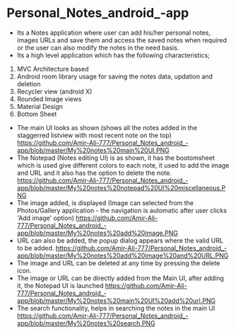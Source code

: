 # Personal_Notes_android_-app
* Its a Notes application where user can add his/her personal notes, images URLs and save them and access the saved notes when required or the user can also modify the notes in the need basis.
* Its a high level application which has the following characteristics;
1) MVC Architecture based
2) Android room library usage for saving the notes data, updation and deletion
3) Recycler view (android X) 
4) Rounded Image views
5) Material Design 
6) Bottom Sheet
* The main UI looks as shown (shows all the notes added in the staggerred listview with most recent note on the top)
https://github.com/Amir-Ali-777/Personal_Notes_android_-app/blob/master/My%20notes%20main%20UI.PNG
* The Notepad (Notes editing UI) is as shown, it has the bootomsheet which is used give different colors to each note, it used to add the image and URL and it also has the option to delete the note.
https://github.com/Amir-Ali-777/Personal_Notes_android_-app/blob/master/My%20notes%20notepad%20UI%20miscellaneous.PNG
* The image added, is displayed (Image can selected from the Photos/Gallery application - the navigation is automatic after user clicks 'Add image' option)
https://github.com/Amir-Ali-777/Personal_Notes_android_-app/blob/master/My%20notes%20add%20image.PNG
* URL can also be added, the popup dialog appears where the valid URL to be added.
https://github.com/Amir-Ali-777/Personal_Notes_android_-app/blob/master/My%20notes%20add%20image%20and%20URL.PNG
* The image and URL can be deleted at any time by pressing the delete icon.
* The image or URL can be directly added from the Main UI, after adding it, the Notepad UI is launched
https://github.com/Amir-Ali-777/Personal_Notes_android_-app/blob/master/My%20notes%20main%20UI%20add%20url.PNG
* The search functionality, helps in searching the notes in the main UI
https://github.com/Amir-Ali-777/Personal_Notes_android_-app/blob/master/My%20notes%20search.PNG
